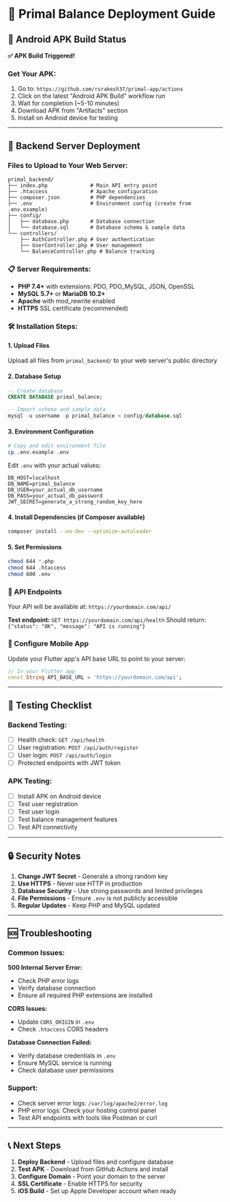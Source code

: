 # 🚀 Primal Balance Deployment Guide

## 📱 Android APK Build Status

**✅ APK Build Triggered!**

### Get Your APK:
1. Go to: `https://github.com/rsrakesh37/primal-app/actions`
2. Click on the latest "Android APK Build" workflow run
3. Wait for completion (~5-10 minutes)
4. Download APK from "Artifacts" section
5. Install on Android device for testing

---

## 🔧 Backend Server Deployment

### Files to Upload to Your Web Server:

```
primal_backend/
├── index.php              # Main API entry point
├── .htaccess              # Apache configuration
├── composer.json          # PHP dependencies
├── .env                   # Environment config (create from .env.example)
├── config/
│   ├── database.php       # Database connection
│   └── database.sql       # Database schema & sample data
└── controllers/
    ├── AuthController.php # User authentication
    ├── UserController.php # User management
    └── BalanceController.php # Balance tracking
```

### 📋 Server Requirements:
- **PHP 7.4+** with extensions: PDO, PDO_MySQL, JSON, OpenSSL
- **MySQL 5.7+** or **MariaDB 10.2+**
- **Apache** with mod_rewrite enabled
- **HTTPS** SSL certificate (recommended)

### 🛠️ Installation Steps:

#### 1. Upload Files
Upload all files from `primal_backend/` to your web server's public directory

#### 2. Database Setup
```sql
-- Create database
CREATE DATABASE primal_balance;

-- Import schema and sample data
mysql -u username -p primal_balance < config/database.sql
```

#### 3. Environment Configuration
```bash
# Copy and edit environment file
cp .env.example .env
```

Edit `.env` with your actual values:
```env
DB_HOST=localhost
DB_NAME=primal_balance
DB_USER=your_actual_db_username
DB_PASS=your_actual_db_password
JWT_SECRET=generate_a_strong_random_key_here
```

#### 4. Install Dependencies (if Composer available)
```bash
composer install --no-dev --optimize-autoloader
```

#### 5. Set Permissions
```bash
chmod 644 *.php
chmod 644 .htaccess
chmod 600 .env
```

### 🔗 API Endpoints

Your API will be available at: `https://yourdomain.com/api/`

**Test endpoint:** `GET https://yourdomain.com/api/health`
Should return: `{"status": "OK", "message": "API is running"}`

### 📱 Configure Mobile App

Update your Flutter app's API base URL to point to your server:
```dart
// In your Flutter app
const String API_BASE_URL = 'https://yourdomain.com/api';
```

---

## 🧪 Testing Checklist

### Backend Testing:
- [ ] Health check: `GET /api/health`
- [ ] User registration: `POST /api/auth/register`
- [ ] User login: `POST /api/auth/login`
- [ ] Protected endpoints with JWT token

### APK Testing:
- [ ] Install APK on Android device
- [ ] Test user registration
- [ ] Test user login
- [ ] Test balance management features
- [ ] Test API connectivity

---

## 🔒 Security Notes

1. **Change JWT Secret** - Generate a strong random key
2. **Use HTTPS** - Never use HTTP in production
3. **Database Security** - Use strong passwords and limited privileges
4. **File Permissions** - Ensure `.env` is not publicly accessible
5. **Regular Updates** - Keep PHP and MySQL updated

---

## 🆘 Troubleshooting

### Common Issues:

**500 Internal Server Error:**
- Check PHP error logs
- Verify database connection
- Ensure all required PHP extensions are installed

**CORS Issues:**
- Update `CORS_ORIGIN` in `.env`
- Check `.htaccess` CORS headers

**Database Connection Failed:**
- Verify database credentials in `.env`
- Ensure MySQL service is running
- Check database user permissions

### Support:
- Check server error logs: `/var/log/apache2/error.log`
- PHP error logs: Check your hosting control panel
- Test API endpoints with tools like Postman or curl

---

## 📞 Next Steps

1. **Deploy Backend** - Upload files and configure database
2. **Test APK** - Download from GitHub Actions and install
3. **Configure Domain** - Point your domain to the server
4. **SSL Certificate** - Enable HTTPS for security
5. **iOS Build** - Set up Apple Developer account when ready